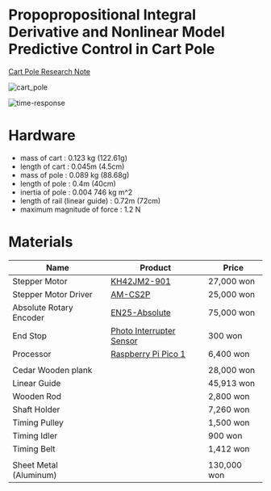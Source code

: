 # Propopropositional Integral Derivative and Nonlinear Model Predictive Control in Cart Pole

[Cart Pole Research Note](https://wontothree.github.io/cartpole)

![cart_pole](https://github.com/user-attachments/assets/72d6b4f6-5a6c-4282-9a7e-d9e3e6b6e6f7)

![time-response](https://github.com/user-attachments/assets/0fe4585a-a5b3-45ab-9681-709f0afb8b99)

# Hardware

- mass of cart : 0.123 kg (122.61g)
- length of cart : 0.045m (4.5cm)
- mass of pole : 0.089 kg (88.68g)
- length of pole : 0.4m (40cm)
- inertia of pole : 0.004 746 kg m^2
- length of rail (linear guide) : 0.72m (72cm)
- maximum magnitude of force : 1.2 N

# Materials

|Name|Product|Price|
|---|---|---|
|Stepper Motor|[KH42JM2-901](https://www.devicemart.co.kr/goods/view?no=5940&srsltid=AfmBOopF3Z02sUELxHHAz878OOVELAbprR9T91Zf7mzfW7ogoIswz9ud)|27,000 won|
|Stepper Motor Driver|[AM-CS2P](https://www.devicemart.co.kr/goods/view?no=6773)|25,000 won|
|Absolute Rotary Encoder|[EN25-Absolute](https://www.devicemart.co.kr/goods/view?no=15454627)|75,000 won|
|End Stop|[Photo Interrupter Sensor](https://smartstore.naver.com/misoparts/products/5263638196?)|300 won|
|Processor|[Raspberry Pi Pico 1](https://www.devicemart.co.kr/goods/view?no=14021609&src=raspberrypi)|6,400 won|
||||
|Cedar Wooden plank||28,000 won|
|Linear Guide||45,913 won|
|Wooden Rod||2,800 won|
|Shaft Holder||7,260 won|
|Timing Pulley||1,500 won|
|Timing Idler||900 won|
|Timing Belt||1,412 won|
|||
|Sheet Metal (Aluminum)||130,000 won|
